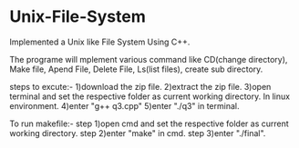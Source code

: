 # Unix-File-System
Implemented a Unix like File System Using C++.

The programe will mplement various command like CD(change directory), Make file, Apend File, Delete File, Ls(list files), create sub directory.

steps to excute:-
1)download the zip file.
2)extract the zip file.
3)open terminal and set the respective folder as current working directory.
In linux environment.
4)enter "g++ q3.cpp"
5)enter "./q3" in terminal.
 


To run makefile:-
step 1)open cmd and set the respective folder as current working directory.
step 2)enter "make" in cmd.
step 3)enter "./final".


